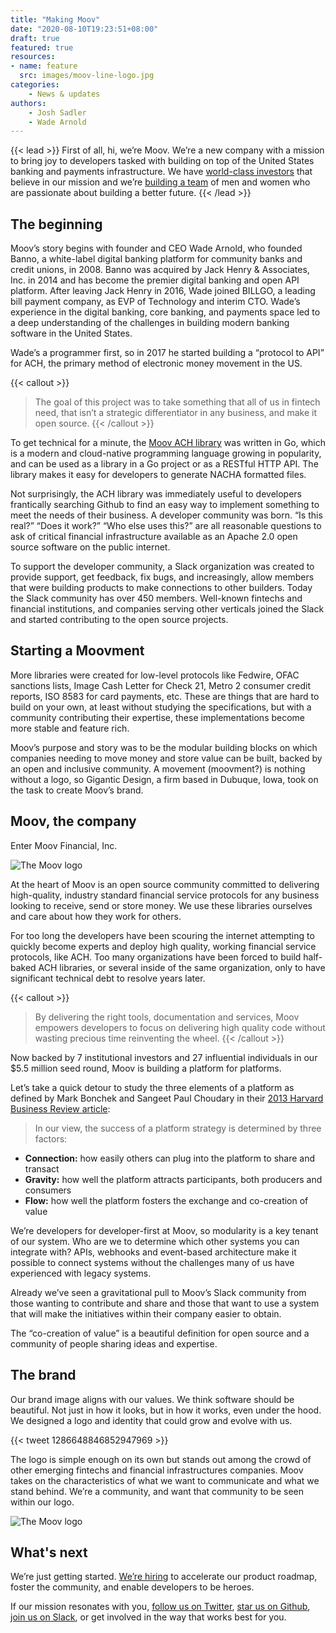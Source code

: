 ```yaml
---
title: "Making Moov"
date: "2020-08-10T19:23:51+08:00"
draft: true
featured: true
resources:
- name: feature
  src: images/moov-line-logo.jpg
categories: 
    - News & updates
authors: 
    - Josh Sadler
    - Wade Arnold
---
```


{{< lead >}}
First of all, hi, we’re Moov. We’re a new company with a mission to bring joy to developers tasked with building on top of the United States banking and payments infrastructure. We have [world-class investors](/investors) that believe in our mission and we’re [building a team](/careers) of men and women who are passionate about building a better future.
{{< /lead >}}

## The beginning
Moov’s story begins with founder and CEO Wade Arnold, who founded Banno, a white-label digital banking platform for community banks and credit unions, in 2008. Banno was acquired by Jack Henry & Associates, Inc. in 2014 and has become the premier digital banking and open API platform. After leaving Jack Henry in 2016, Wade joined BILLGO, a leading bill payment company, as EVP of Technology and interim CTO. Wade’s experience in the digital banking, core banking, and payments space led to a deep understanding of the challenges in building modern banking software in the United States.

Wade’s a programmer first, so in 2017 he started building a “protocol to API” for ACH, the primary method of electronic money movement in the US. 

{{< callout >}}
> The goal of this project was to take something that all of us in fintech need, that isn’t a strategic differentiator in any business, and make it open source. 
{{< /callout >}}


To get technical for a minute, the [Moov ACH library](https://github.com/moov-io/ach) was written in Go, which is a modern and cloud-native programming language growing in popularity, and can be used as a library in a Go project or as a RESTful HTTP API. The library makes it easy for developers to generate NACHA formatted files.

Not surprisingly, the ACH library was immediately useful to developers frantically searching Github to find an easy way to implement something to meet the needs of their business. A developer community was born. “Is this real?” “Does it work?” “Who else uses this?” are all reasonable questions to ask of critical financial infrastructure available as an Apache 2.0 open source software on the public internet.

To support the developer community, a Slack organization was created to provide support, get feedback, fix bugs, and increasingly, allow members that were building products to make connections to other builders. Today the Slack community has over 450 members. Well-known fintechs and financial institutions, and companies serving other verticals joined the Slack and started contributing to the open source projects. 


## Starting a Moovment
More libraries were created for low-level protocols like Fedwire, OFAC sanctions lists, Image Cash Letter for Check 21, Metro 2 consumer credit reports, ISO 8583 for card payments, etc. These are things that are hard to build on your own, at least without studying the specifications, but with a community contributing their expertise, these implementations become more stable and feature rich.

Moov’s purpose and story was to be the modular building blocks on which companies needing to move money and store value can be built, backed by an open and inclusive community. A movement (moovment?) is nothing without a logo, so Gigantic Design, a firm based in Dubuque, Iowa, took on the task to create Moov’s brand. 

## Moov, the company

Enter Moov Financial, Inc.

![The Moov logo](/images/logos/base-moov-black.svg)

At the heart of Moov is an open source community committed to delivering high-quality, industry standard financial service protocols for any business looking to receive, send or store money. We use these libraries ourselves and care about how they work for others. 

For too long the developers have been scouring the internet attempting to quickly become experts and deploy high quality, working financial service protocols, like ACH. Too many organizations have been forced to build half-baked ACH libraries, or several inside of the same organization, only to have significant technical debt to resolve years later. 

{{< callout >}}
> By delivering the right tools, documentation and services, Moov empowers developers to focus on delivering high quality code without wasting precious time reinventing the wheel.
{{< /callout >}}

Now backed by 7 institutional investors and 27 influential individuals in our $5.5 million seed round, Moov is building a platform for platforms. 

Let’s take a quick detour to study the three elements of a platform as defined by Mark Bonchek and Sangeet Paul Choudary in their [2013 Harvard Business Review article](https://hbr.org/2013/01/three-elements-of-a-successful-platform):

> In our view, the success of a platform strategy is determined by three factors:

- **Connection:** how easily others can plug into the platform to share and transact
- **Gravity:** how well the platform attracts participants, both producers and consumers
- **Flow:** how well the platform fosters the exchange and co-creation of value

We’re developers for developer-first at Moov, so modularity is a key tenant of our system. Who are we to determine which other systems you can integrate with? APIs, webhooks and event-based architecture make it possible to connect systems without the challenges many of us have experienced with legacy systems.

Already we’ve seen a gravitational pull to Moov’s Slack community from those wanting to contribute and share and those that want to use a system that will make the initiatives within their company easier to obtain. 

The “co-creation of value” is a beautiful definition for open source and a community of people sharing ideas and expertise.

## The brand

Our brand image aligns with our values. We think software should be beautiful. Not just in how it looks, but in how it works, even under the hood. We designed a logo and identity that could grow and evolve with us.

{{< tweet 1286648846852947969 >}}

The logo is simple enough on its own but stands out among the crowd of other emerging fintechs and financial infrastructures companies. Moov takes on the characteristics of what we want to communicate and what we stand behind. We’re a community, and want that community to be seen within our logo.

![The Moov logo](/images/moov-logo-animation.gif)

## What's next

We’re just getting started. [We’re hiring](/careers) to accelerate our product roadmap, foster the community, and enable developers to be heroes.

If our mission resonates with you, [follow us on Twitter](https://twitter.com/moov_io), [star us on Github](https://github.com/moov-io), [join us on Slack](https://slack.moov.io), or get involved in the way that works best for you.